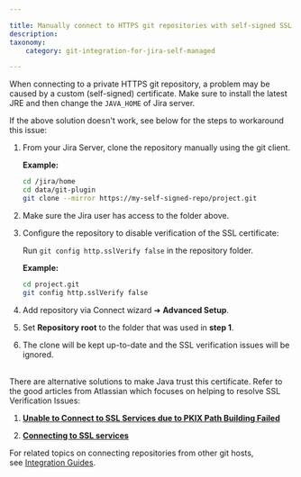 ```yaml
---

title: Manually connect to HTTPS git repositories with self-signed SSL certificates or other SSL issues
description:
taxonomy:
    category: git-integration-for-jira-self-managed

---
```

When connecting to a private HTTPS git repository, a problem may be caused by a custom (self-signed) certificate. Make sure to install the latest JRE and then change the `JAVA_HOME` of Jira server.

If the above solution doesn't work, see below for the steps to workaround this issue:

1.  From your Jira Server, clone the repository manually using the git client.

    **Example:**

    ```bash
    cd /jira/home
    cd data/git-plugin
    git clone --mirror https://my-self-signed-repo/project.git
    ```

2.  Make sure the Jira user has access to the folder above.

3.  Configure the repository to disable verification of the SSL certificate:

    Run `git config http.sslVerify false` in the repository folder.

    **Example:**

    ```bash
    cd project.git
    git config http.sslVerify false
    ```

4.  Add repository via Connect wizard ➜ **Advanced Setup**.

5.  Set **Repository root** to the folder that was used in **step 1**.

6.  The clone will be kept up-to-date and the SSL verification issues will be ignored.

<br>
There are alternative solutions to make Java trust this certificate. Refer to the good articles from Atlassian which focuses on helping to resolve SSL Verification Issues:

1.  [**Unable to Connect to SSL Services due to PKIX Path Building Failed**](https://confluence.atlassian.com/kb/unable-to-connect-to-ssl-services-due-to-pkix-path-building-failed-779355358.html)

2.  [**Connecting to SSL services**](https://confluence.atlassian.com/jira/connecting-to-ssl-services-117455.html)

<div class="bbb-callout bbb--info">
    <div class="irow">
    <div class="ilogobox">
        <span class="logoimg"></span>
    </div>
    <div class="imsgbox">
        For related topics on connecting repositories from other git hosts, see <a href='/git-integration-for-jira-data-center/integration-guides-gij-self-managed/'>Integration Guides</a>.
    </div>
    </div>
</div>

